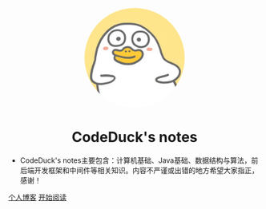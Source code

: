 <p align="center">
    <img src="./images/codeduck.jpg" width="200" height="200"  style ="border-radius: 50%"/>
</p>
<h1 align="center" style = "font-weight:bold">CodeDuck's notes</h1>



- CodeDuck's notes主要包含：计算机基础、Java基础、数据结构与算法，前后端开发框架和中间件等相关知识。内容不严谨或出错的地方希望大家指正，感谢！

[个人博客](https://www.cnblogs.com/code-duck/)
[开始阅读](/README.md)

